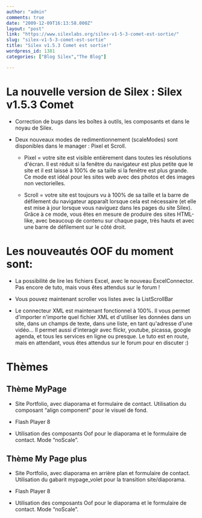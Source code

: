 ```yaml
---
author: "admin"
comments: true
date: "2009-12-09T16:13:58.000Z"
layout: "post"
link: "https://www.silexlabs.org/silex-v1-5-3-comet-est-sortie/"
slug: "silex-v1-5-3-comet-est-sortie"
title: "Silex v1.5.3 Comet est sortie!"
wordpress_id: 1381
categories: ["Blog Silex","The Blog"]

---
```

# La nouvelle version de Silex : Silex v1.5.3 Comet






  * Correction de bugs dans les boîtes à outils, les composants et dans le noyau de Silex.


  * Deux nouveaux modes de redimentionnement (scaleModes) sont disponibles dans le manager : Pixel et Scroll.


    * Pixel = votre site est visible entièrement dans toutes les résolutions d'écran. Il est réduit si la fenêtre du navigateur est plus petite que le site et il est laissé à 100% de sa taille si la fenêtre est plus grande. Ce mode est idéal pour les sites web avec des photos et des images non vectorielles.


    * Scroll = votre site est toujours vu à 100% de sa taille et la barre de défilement du navigateur apparaît lorsque cela est nécessaire (et elle est mise à jour lorsque vous naviguez dans les pages du site Silex). Grâce à ce mode, vous êtes en mesure de produire des sites HTML-like, avec beaucoup de contenu sur chaque page, très hauts et avec une barre de défilement sur le côté droit.







# Les nouveautés OOF du moment sont:






  * La possibilité de lire les fichiers Excel, avec le nouveau ExcelConnector. Pas encore de tuto, mais vous êtes attendus sur le forum !


  * Vous pouvez maintenant scroller vos listes avec la ListScrollBar


  * Le connecteur XML est maintenant fonctionnel à 100%. Il vous permet d'importer n'importe quel fichier XML et d'utiliser les données dans un site, dans un champs de texte, dans une liste, en tant qu'adresse d'une vidéo... Il permet aussi d'interagir avec flickr, youtube, picassa, google agenda, et tous les services en ligne ou presque. Le tuto est en route, mais en attendant, vous êtes attendus sur le forum pour en discuter :)




# Thèmes




## Thème MyPage






  * Site Portfolio, avec diaporama et formulaire de contact. Utilisation du composant “align component” pour le visuel de fond.


  * Flash Player 8


  * Utilisation des composants Oof pour le diaporama et le formulaire de contact. Mode “noScale”.




## Thème My Page plus






  * Site Portfolio, avec diaporama en arrière plan et formulaire de contact. Utilisation du gabarit mypage_volet pour la transition site/diaporama.


  * Flash Player 8


  * Utilisation des composants Oof pour le diaporama et le formulaire de contact. Mode “noScale”.



